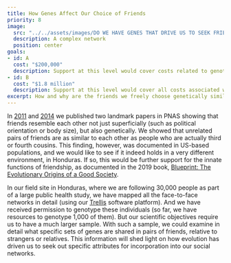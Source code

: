 ```yaml
---
title: How Genes Affect Our Choice of Friends
priority: 8
image:
  src: "../../assets/images/DO WE HAVE GENES THAT DRIVE US TO SEEK FRIENDS WHO SHARE THESE GENES/PastedGraphic-1.jpg"
  description: A complex network
  position: center
goals:
- id: A
  cost: "$200,000"
  description: Support at this level would cover costs related to genotyping 1,000 research participants as well as support efforts of our research team conducting data analysis related to this topic over a 1-year period.
- id: B
  cost: "$1.8 million"
  description: Support at this level would cover all costs associated with recruitment of an additional 1,000 participants into our existing study and cover costs related to genotyping 2,000 samples over a 2-year period, allowing for the expansion of our genotyped dataset to 3,000 individuals. It provides funding support for our field operations and data analysis teams in both years. Expected outcomes would include novel findings on the genetic relationships among non-kin pairs of friends and addressing how our genes might make us seek out and bond with others who share those genes.
excerpt: How and why are the friends we freely choose genetically similar to us? It seems likely that natural selection has shaped how we go about making and choosing friends, but this process, so fundamental to the workings of our societies, is still incompletely understood.
---
```


In [2011] and [2014] we published two landmark papers in PNAS showing that friends resemble each other not just superficially (such as political orientation or body size), but also genetically. We showed that unrelated pairs of friends are as similar to each other as people who are actually third or fourth cousins. This finding, however, was documented in US-based populations, and we would like to see if it indeed holds in a very different environment, in Honduras. If so, this would be further support for the innate functions of friendship, as documented in the 2019 book, [Blueprint: The Evolutionary Origins of a Good Society][blueprint].

In our field site in Honduras, where we are following 30,000 people as part of a large public health study, we have mapped all the face-to-face networks in detail (using our [Trellis] software platform). And we have received permission to genotype these individuals (so far, we have resources to genotype 1,000 of them). But our scientific objectives require us to have a much larger sample. With such a sample, we could examine in detail what specific sets of genes are shared in pairs of friends, relative to strangers or relatives. This information will shed light on how evolution has driven us to seek out specific attributes for incorporation into our social networks.


[2011]: http://humannaturelab.net/publications/correlated-genotypes-in-friendship-networks
[2014]: http://humannaturelab.net/publications/friendship-and-natural-selection
[blueprint]: http://humannaturelab.net/blueprint-the-book
[Trellis]: http://trellis.yale.edu
